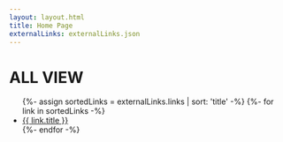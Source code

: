 ```yaml
---
layout: layout.html
title: Home Page
externalLinks: externalLinks.json
---
```

# ALL VIEW #

<ul>
    {%- assign sortedLinks = externalLinks.links | sort: 'title' -%}
    {%- for link in sortedLinks -%}
        <li><a href="{{ link.url }}">{{ link.title }}</a></li>
    {%- endfor -%}
</ul>
